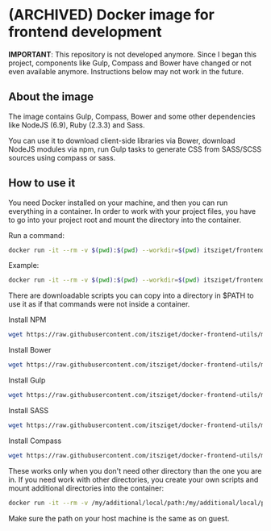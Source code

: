 # (ARCHIVED) Docker image for frontend development

**IMPORTANT**: This repository is not developed anymore.
Since I began this project, components like Gulp, Compass and Bower have changed
or not even available anymore. Instructions below may not work in the future.

## About the image

The image contains Gulp, Compass, Bower and some other dependencies like NodeJS (6.9), Ruby (2.3.3) and Sass.

You can use it to download client-side libraries via Bower, download NodeJS modules via npm, run Gulp tasks to generate CSS from SASS/SCSS sources 
using compass or sass.

## How to use it

You need Docker installed on your machine, and then you can run everything in a container. 
In order to work with your project files, you have to go into your project root and mount
the directory into the container. 

Run a command:
```bash
docker run -it --rm -v $(pwd):$(pwd) --workdir=$(pwd) itsziget/frontend-utils COMMAND
```
 
Example:
```bash
docker run -it --rm -v $(pwd):$(pwd) --workdir=$(pwd) itsziget/frontend-utils bower install
```

There are downloadable scripts you can copy into a directory in $PATH to use it as if that commands 
were not inside a container. 

Install NPM
```bash
wget https://raw.githubusercontent.com/itsziget/docker-frontend-utils/master/host-scripts/npm.sh -O /usr/local/bin/npm && chmod +x /usr/local/bin/npm
```

Install Bower
```bash
wget https://raw.githubusercontent.com/itsziget/docker-frontend-utils/master/host-scripts/bower.sh -O /usr/local/bin/bower && chmod +x /usr/local/bin/bower
```

Install Gulp
```bash
wget https://raw.githubusercontent.com/itsziget/docker-frontend-utils/master/host-scripts/gulp.sh -O /usr/local/bin/gulp && chmod +x /usr/local/bin/gulp
```

Install SASS
```bash
wget https://raw.githubusercontent.com/itsziget/docker-frontend-utils/master/host-scripts/sass.sh -O /usr/local/bin/sass && chmod +x /usr/local/bin/sass
```

Install Compass
```bash
wget https://raw.githubusercontent.com/itsziget/docker-frontend-utils/master/host-scripts/compass.sh -O /usr/local/bin/compass && chmod +x /usr/local/bin/compass
```

These works only when you don't need other directory than the one you are in. If you need work with other directories,
you create your own scripts and mount additional directories into the container:

```bash
docker run -it --rm -v /my/additional/local/path:/my/additional/local/path -v $(pwd):$(pwd) --workdir=$(pwd) itsziget/frontend-utils gulp
```

Make sure the path on your host machine is the same as on guest.